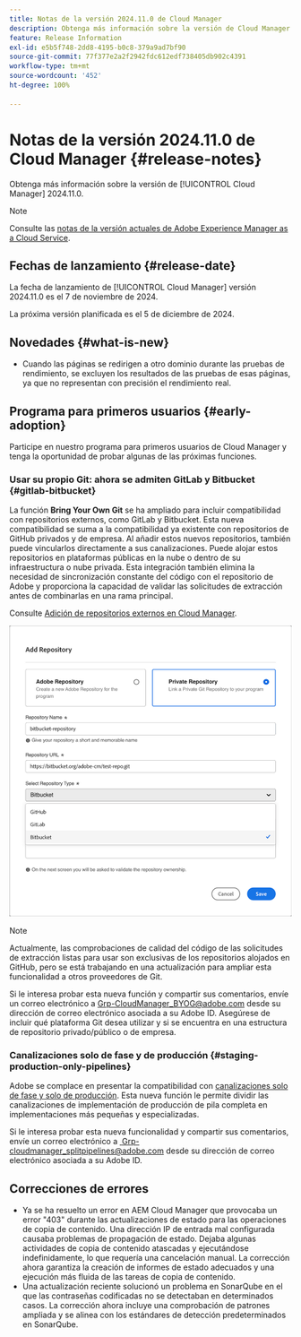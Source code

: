 ```yaml
---
title: Notas de la versión 2024.11.0 de Cloud Manager
description: Obtenga más información sobre la versión de Cloud Manager 2024.11.0.
feature: Release Information
exl-id: e5b5f748-2dd8-4195-b0c8-379a9ad7bf90
source-git-commit: 77f377e2a2f2942fdc612edf738405db902c4391
workflow-type: tm+mt
source-wordcount: '452'
ht-degree: 100%

---
```


# Notas de la versión 2024.11.0 de Cloud Manager {#release-notes}

Obtenga más información sobre la versión de [!UICONTROL Cloud Manager] 2024.11.0.

>[!NOTE]
>
>Consulte las [notas de la versión actuales de Adobe Experience Manager as a Cloud Service](https://experienceleague.adobe.com/es/docs/experience-manager-cloud-service/content/release-notes/home).

## Fechas de lanzamiento {#release-date}

<!-- SAVE FOR FUTURE POSSIBLE USE No notable bugs or features for the September release of Cloud Manager. -->

La fecha de lanzamiento de [!UICONTROL Cloud Manager] versión 2024.11.0 es el 7 de noviembre de 2024. 

La próxima versión planificada es el 5 de diciembre de 2024.

## Novedades {#what-is-new}

* Cuando las páginas se redirigen a otro dominio durante las pruebas de rendimiento, se excluyen los resultados de las pruebas de esas páginas, ya que no representan con precisión el rendimiento real. <!-- (CMGR-5637) -->

## Programa para primeros usuarios {#early-adoption}

Participe en nuestro programa para primeros usuarios de Cloud Manager y tenga la oportunidad de probar algunas de las próximas funciones.

### Usar su propio Git: ahora se admiten GitLab y Bitbucket {#gitlab-bitbucket}

<!-- BOTH CS & AMS -->

La función **Bring Your Own Git** se ha ampliado para incluir compatibilidad con repositorios externos, como GitLab y Bitbucket. Esta nueva compatibilidad se suma a la compatibilidad ya existente con repositorios de GitHub privados y de empresa. Al añadir estos nuevos repositorios, también puede vincularlos directamente a sus canalizaciones. Puede alojar estos repositorios en plataformas públicas en la nube o dentro de su infraestructura o nube privada. Esta integración también elimina la necesidad de sincronización constante del código con el repositorio de Adobe y proporciona la capacidad de validar las solicitudes de extracción antes de combinarlas en una rama principal.

Consulte [Adición de repositorios externos en Cloud Manager](/help/managing-code/external-repositories.md).

![Cuadro de diálogo Añadir repositorio](/help/release-notes/assets/repositories-add-release-notes.png)

>[!NOTE]
>
>Actualmente, las comprobaciones de calidad del código de las solicitudes de extracción listas para usar son exclusivas de los repositorios alojados en GitHub, pero se está trabajando en una actualización para ampliar esta funcionalidad a otros proveedores de Git.

Si le interesa probar esta nueva función y compartir sus comentarios, envíe un correo electrónico a [Grp-CloudManager_BYOG@adobe.com](mailto:Grp-CloudManager_BYOG@adobe.com) desde su dirección de correo electrónico asociada a su Adobe ID. Asegúrese de incluir qué plataforma Git desea utilizar y si se encuentra en una estructura de repositorio privado/público o de empresa.

### Canalizaciones solo de fase y de producción {#staging-production-only-pipelines}

Adobe se complace en presentar la compatibilidad con [canalizaciones solo de fase y solo de producción](/help/using/stage-prod-only.md). Esta nueva función le permite dividir las canalizaciones de implementación de producción de pila completa en implementaciones más pequeñas y especializadas.

Si le interesa probar esta nueva funcionalidad y compartir sus comentarios, envíe un correo electrónico a [ Grp-cloudmanager_splitpipelines@adobe.com](mailto:Grp-cloudmanager_splitpipelines@adobe.com) desde su dirección de correo electrónico asociada a su Adobe ID.

## Correcciones de errores

* Ya se ha resuelto un error en AEM Cloud Manager que provocaba un error &quot;403&quot; durante las actualizaciones de estado para las operaciones de copia de contenido. Una dirección IP de entrada mal configurada causaba problemas de propagación de estado. Dejaba algunas actividades de copia de contenido atascadas y ejecutándose indefinidamente, lo que requería una cancelación manual. La corrección ahora garantiza la creación de informes de estado adecuados y una ejecución más fluida de las tareas de copia de contenido. <!-- (CMGR-62739) -->
* Una actualización reciente solucionó un problema en SonarQube en el que las contraseñas codificadas no se detectaban en determinados casos. La corrección ahora incluye una comprobación de patrones ampliada y se alinea con los estándares de detección predeterminados en SonarQube. <!-- CMGR-62682 -->

<!-- Known Issues {#known-issues}

* A -->
